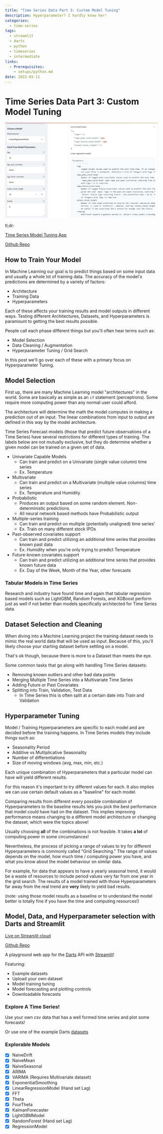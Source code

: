 ```yaml
---
title: "Time Series Data Part 3: Custom Model Tuning"
description: Hyperparameter? I hardly know her!
categories: 
  - time-series
tags:
  - streamlit
  - darts
  - python
  - timeseries
  - intermediate
links:
  - Prerequisites:
    - setups/python.md
date: 2022-03-11
---
```


# Time Series Data Part 3: Custom Model Tuning


![Screenshot of Streamlit app for training model](/images/time_series/2022-03-12-12-22-44.png)

tl;dr:

[Time Series Model Tuning App](https://share.streamlit.io/gerardrbentley/darts-playground/main)

[Github Repo](https://github.com/gerardrbentley/darts-playground/blob/main/streamlit_app.py)

## How to Train Your Model

In Machine Learning our goal is to predict things based on some input data and usually a whole lot of training data.
The accuracy of the model's predictions are determined by a variety of factors:

- Architecture
- Training Data
- Hyperparameters

Each of these affects your training results and model outputs in different ways.
Testing  different Architectures, Datasets, and Hyperparameters is paramount to getting the best results possible.

People call each phase different things but you'll often hear terms such as:

- Model Selection
- Data Cleaning / Augmentation
- Hyperparameter Tuning / Grid Search

In this post we'll go over each of these with a primary focus on Hyperparameter Tuning.

## Model Selection

First up, there are many Machine Learning model "architectures" in the world.
Some are basically as simple as an `if` statement (perceptrons).
Some require more computing power than any normal user could afford.

The architecture will determine the math the model computes in making a prediction out of an input.
The linear combinations from input to output are defined in this way by the model architecture.

Time Series Forecast models (those that predict future observations of a Time Series) have several restrictions for different types of training.
The labels below are not mutually exclusive, but they do determine whether a given model can be trained on a given set of data.

- Univariate Capable Models
  - Can train and predict on a Univariate (single value column) time series
  - Ex. Temperature
- Multivariate
  - Can train and predict on a Multivariate (multiple value columns) time series
  - Ex. Temperature and Humidity
- Probabilistic
  - Produces an output based on some random element. Non-deterministic predictions.
  - All neural network based methods have Probabilistic output
- Multiple-series training
  - Can train and predict on multiple (potentially unaligned) time series'
  - Ex. Train on many different stock IPOs
- Past-observed covariates support
  - Can train and predict utilizing an additional time series that provides known past data
  - Ex. Humidity when you're only trying to predict Temperature
- Future-known covariates support
  - Can train and predict utilizing an additional time series that provides known future data
  - Ex. Day of the Week, Month of the Year, other forecasts

### Tabular Models in Time Series

Research and industry have found time and again that tabular regression based models such as LightGBM, Random Forests, and XGBoost perform just as well if not better than models specifically architected for Time Series data.

## Dataset Selection and Cleaning

When diving into a Machine Learning project the training dataset needs to mimic the real world data that will be used as input.
Because of this, you'll likely choose your starting dataset before settling on a model.

That's ok though, because there is more to a Dataset than meets the eye.

Some common tasks that go along with handling Time Series datasets:

- Removing known outliers and other bad data points
- Merging Multiple Time Series into a Multivariate Time Series
- Adding Future or Past Covariates
- Splitting into Train, Validation, Test Data
  - In Time Series this is often split at a certain date into Train and Validation

## Hyperparameter Tuning

Model / Training Hyperparameters are specific to each model and are decided before the training happens.
In Time Series models they include things such as:

- Seasonality Period
- Additive vs Mutliplicative Seasonality
- Number of differentiations
- Size of moving windows (avg, max, min, etc.)

Each unique combination of Hyperparameters that a particular model can have will yield different results.

For this reason it's important to try different values for each.
It also implies we can use certain default values as a "baseline" for each model.

Comparing results from different every possible combination of Hyperparameters to the baseline results lets you pick the best performance that model could have had on the dataset.
This implies improving performance means changing to a different model architecture or changing the dataset, which were the topics above!

Usually choosing **all** of the combinations is not feasible.
It takes **a lot** of computing power in some circumstances!

Nevertheless, the process of picking a range of values to try for different Hyperparameters is commonly called "Grid Searching."
The range of values depends on the model, how much time / computing power you have, and what you know about the model behaviour on similar data.

For example, for data that appears to have a yearly seasonal trend, it would be a waste of resources to include period values very far from one year in the grid search.
The results of a model trained with those Hyperparameters far away from the real trend are **very** likely to yield bad results.

(*note:* using those model results as a baseline or to understand the model better is totally fine if you have the time and computing resources!)

## Model, Data, and Hyperparameter selection with Darts and Streamlit

[Live on Streamlit cloud](https://share.streamlit.io/gerardrbentley/darts-playground/main)

[Github Repo](https://github.com/gerardrbentley/darts-playground/blob/main/streamlit_app.py)

A playground web app for the [Darts](https://unit8co.github.io/darts/) API with [Streamlit](https://streamlit.io)!

Featuring:

- Example datasets
- Upload your own dataset
- Model training tuning
- Model forecasting and plotting controls
- Downloadable forecasts

### Explore A Time Series!

Use your own csv data that has a well formed time series and plot some forecasts!

Or use one of the example Darts [datasets](https://github.com/unit8co/darts/tree/master/datasets)

### Explorable Models

- [X] NaiveDrift
- [X] NaiveMean
- [X] NaiveSeasonal
- [X] ARIMA
- [X] VARIMA (Requires Multivariate dataset)
- [X] ExponentialSmoothing
- [X] LinearRegressionModel (Hand set Lag)
- [X] FFT
- [X] Theta
- [X] FourTheta
- [X] KalmanForecaster
- [X] LightGBMModel
- [X] RandomForest (Hand set Lag)
- [X] RegressionModel
